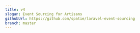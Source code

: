 ```yaml
---
title: v4
slogan: Event Sourcing for Artisans
githubUrl: https://github.com/spatie/laravel-event-sourcing
branch: master
---
```

